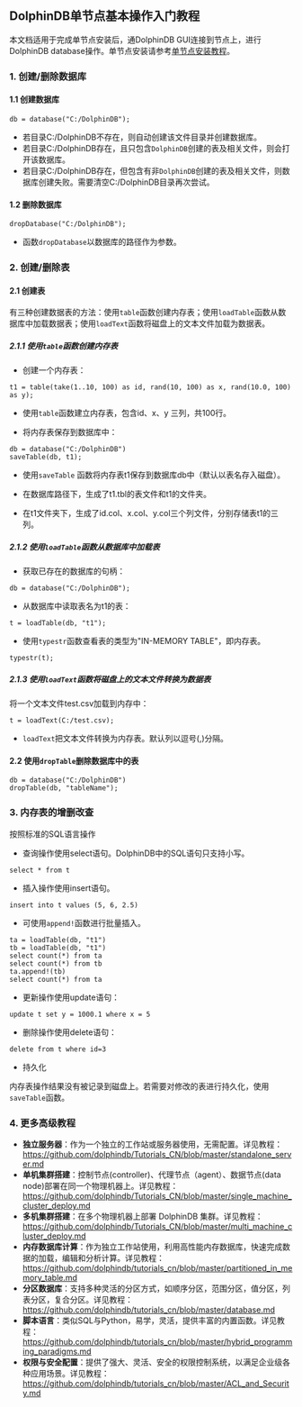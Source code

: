 ##  DolphinDB单节点基本操作入门教程

本文档适用于完成单节点安装后，通DolphinDB GUI连接到节点上，进行DolphinDB database操作。单节点安装请参考[单节点安装教程](standalone_server.md)。

### 1. 创建/删除数据库

#### 1.1 创建数据库

```
db = database("C:/DolphinDB");
```
  * 若目录C:/DolphinDB不存在，则自动创建该文件目录并创建数据库。
  * 若目录C:/DolphinDB存在，且只包含`DolphinDB`创建的表及相关文件，则会打开该数据库。
  * 若目录C:/DolphinDB存在，但包含有非`DolphinDB`创建的表及相关文件，则数据库创建失败。需要清空C:/DolphinDB目录再次尝试。

#### 1.2 删除数据库
```
dropDatabase("C:/DolphinDB");
```
* 函数`dropDatabase`以数据库的路径作为参数。

### 2. 创建/删除表

#### 2.1 创建表

有三种创建数据表的方法：使用`table`函数创建内存表；使用`loadTable`函数从数据库中加载数据表；使用`loadText`函数将磁盘上的文本文件加载为数据表。
  
##### 2.1.1 使用`table`函数创建内存表

* 创建一个内存表：

```
t1 = table(take(1..10, 100) as id, rand(10, 100) as x, rand(10.0, 100) as y);
```
* 使用`table`函数建立内存表，包含id、x、y 三列，共100行。

* 将内存表保存到数据库中：

```
db = database("C:/DolphinDB")
saveTable(db, t1);
```
* 使用`saveTable` 函数将内存表t1保存到数据库db中（默认以表名存入磁盘）。
  
* 在数据库路径下，生成了t1.tbl的表文件和t1的文件夹。
 
* 在t1文件夹下，生成了id.col、x.col、y.col三个列文件，分别存储表t1的三列。

##### 2.1.2 使用`loadTable`函数从数据库中加载表

* 获取已存在的数据库的句柄：

```
db = database("C:/DolphinDB");
```
* 从数据库中读取表名为t1的表：

```
t = loadTable(db, "t1");
```
* 使用`typestr`函数查看表的类型为"IN-MEMORY TABLE"，即内存表。

```
typestr(t);
```

##### 2.1.3 使用`loadText`函数将磁盘上的文本文件转换为数据表

将一个文本文件test.csv加载到内存中：

```
t = loadText(C:/test.csv);
```
* `loadText`把文本文件转换为内存表。默认列以逗号(,)分隔。
  

#### 2.2 使用`dropTable`删除数据库中的表
```
db = database("C:/DolphinDB")
dropTable(db, "tableName"); 
```

### 3. 内存表的增删改查 

按照标准的SQL语言操作

* 查询操作使用select语句。DolphinDB中的SQL语句只支持小写。

```
select * from t
```
* 插入操作使用insert语句。

```
insert into t values (5, 6, 2.5)
```
* 可使用`append!`函数进行批量插入。

```
ta = loadTable(db, "t1")
tb = loadTable(db, "t1")
select count(*) from ta
select count(*) from tb
ta.append!(tb)
select count(*) from ta
```
* 更新操作使用update语句：

```
update t set y = 1000.1 where x = 5
```
* 删除操作使用delete语句：

```
delete from t where id=3
```
* 持久化

内存表操作结果没有被记录到磁盘上。若需要对修改的表进行持久化，使用`saveTable`函数。

### 4. 更多高级教程
  * __独立服务器__：作为一个独立的工作站或服务器使用，无需配置。详见教程：https://github.com/dolphindb/Tutorials_CN/blob/master/standalone_server.md
  * __单机集群搭建__：控制节点(controller)、代理节点（agent）、数据节点(data node)部署在同一个物理机器上。详见教程：https://github.com/dolphindb/Tutorials_CN/blob/master/single_machine_cluster_deploy.md
  * __多机集群搭建__：在多个物理机器上部署 DolphinDB 集群。详见教程：https://github.com/dolphindb/Tutorials_CN/blob/master/multi_machine_cluster_deploy.md
  * __内存数据库计算__：作为独立工作站使用，利用高性能内存数据库，快速完成数据的加载，编辑和分析计算。详见教程：https://github.com/dolphindb/tutorials_cn/blob/master/partitioned_in_memory_table.md
  * __分区数据库__：支持多种灵活的分区方式，如顺序分区，范围分区，值分区，列表分区，复合分区。详见教程：https://github.com/dolphindb/tutorials_cn/blob/master/database.md
  * __脚本语言__：类似SQL与Python，易学，灵活，提供丰富的内置函数。详见教程：https://github.com/dolphindb/tutorials_cn/blob/master/hybrid_programming_paradigms.md
  * __权限与安全配置__：提供了强大、灵活、安全的权限控制系统，以满足企业级各种应用场景。详见教程：https://github.com/dolphindb/tutorials_cn/blob/master/ACL_and_Security.md
  
